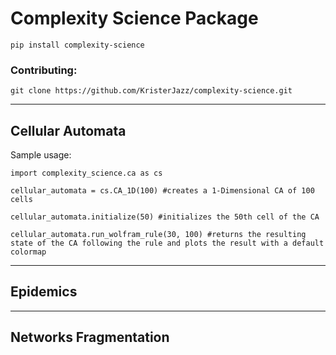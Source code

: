 # Complexity Science Package

`pip install complexity-science`


### Contributing:

`git clone https://github.com/KristerJazz/complexity-science.git`



-------------------------------------------------------------------------------------

## Cellular Automata

Sample usage:

`import complexity_science.ca as cs`

`cellular_automata = cs.CA_1D(100) #creates a 1-Dimensional CA of 100 cells`

`cellular_automata.initialize(50) #initializes the 50th cell of the CA`

`cellular_automata.run_wolfram_rule(30, 100) #returns the resulting state of the CA following the rule and plots the result with a default colormap`

-------------------------------------------------------------------------------------

## Epidemics

-------------------------------------------------------------------------------------

## Networks Fragmentation
